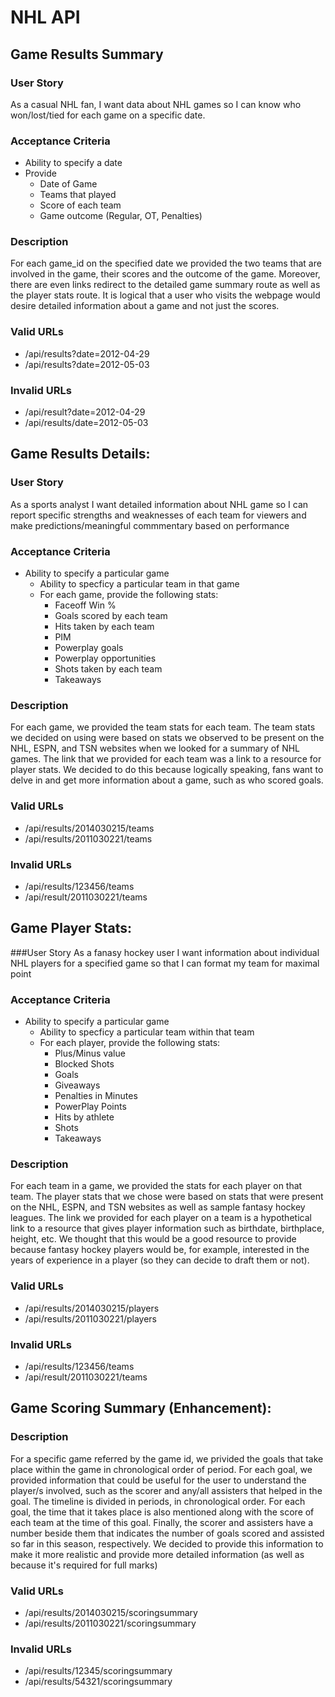 # NHL API

## Game Results Summary

### User Story
As a casual NHL fan, I want data about NHL games so I can know who won/lost/tied for each game on a specific date.

### Acceptance Criteria
- Ability to specify a date
-   Provide
    - Date of Game
    - Teams that played
    - Score of each team
    - Game outcome (Regular, OT, Penalties) 

### Description
For each game_id on the specified date we provided the two teams that are involved in the game, their scores and the outcome of the game. Moreover, there are even links redirect to the detailed game summary route as well as the player stats route. It is logical that a user who visits the webpage would desire detailed information about a game and not just the scores.

### Valid URLs
- /api/results?date=2012-04-29
- /api/results?date=2012-05-03

### Invalid URLs
- /api/result?date=2012-04-29
- /api/results/date=2012-05-03


## Game Results Details:

### User Story
As a sports analyst I want detailed information about NHL game so I can report specific strengths and weaknesses of each team for viewers and make predictions/meaningful commmentary based on performance

### Acceptance Criteria
- Ability to specify a particular game
   - Ability to specficy a particular team in that game
   	- For each game, provide the following stats: 
   		- Faceoff Win %
   		- Goals scored by each team
   		- Hits taken by each team
   		- PIM
   		- Powerplay goals
   		- Powerplay opportunities
   		- Shots taken by each team
   		- Takeaways

### Description
For each game, we provided the  team stats for each team. The team stats we decided on using were based on stats we observed to be present on the NHL, ESPN, and TSN websites when we looked for a summary of NHL games. The link that we provided for each team was a link to a resource for player stats. We decided to do this because logically speaking, fans want to delve in and get more information about a game, such as who scored goals. 

### Valid URLs
- /api/results/2014030215/teams
- /api/results/2011030221/teams

### Invalid URLs
- /api/results/123456/teams
- /api/result/2011030221/teams


## Game Player Stats:

###User Story
As a fanasy hockey user I want information about individual NHL players for a specified game so that I can format my team for maximal point

### Acceptance Criteria
- Ability to specify a particular game
   - Ability to specficy a particular team within that team
   	- For each player, provide the following stats: 
   		- Plus/Minus value
   		- Blocked Shots 
   		- Goals
   		- Giveaways
   		- Penalties in Minutes
   		- PowerPlay Points
   		- Hits by athlete
   		- Shots
   		- Takeaways

### Description
For each team in a game, we provided the stats for each player on that team. The player stats that we chose were based on stats that were present on the NHL, ESPN, and TSN websites as well as sample fantasy hockey leagues. The link we provided for each player on a team is a hypothetical link to a resource that gives player information such as birthdate, birthplace, height, etc. We thought that this would be a good resource to provide because fantasy hockey players would be, for example, interested in the years of experience in a player (so they can decide to draft them or not).

### Valid URLs
- /api/results/2014030215/players
- /api/results/2011030221/players

### Invalid URLs
- /api/results/123456/teams
- /api/result/2011030221/teams

## Game Scoring Summary (Enhancement):

### Description
For a specific game referred by the game id, we privided the goals that take place within the game in chronological order of period. For each goal, we provided information that could be useful for the user to understand the player/s involved, such as the scorer and any/all assisters that helped in the goal. The timeline is divided in periods, in chronological order. For each goal, the time that it takes place is also mentioned along with the score of each team at the time of this goal. Finally, the scorer and assisters have a number beside them that indicates the number of goals scored and assisted so far in this season, respectively. We decided to provide this information to make it more realistic and provide more detailed information (as well as because it's required for full marks)

### Valid URLs
- /api/results/2014030215/scoringsummary
- /api/results/2011030221/scoringsummary

### Invalid URLs
- /api/results/12345/scoringsummary
- /api/results/54321/scoringsummary
